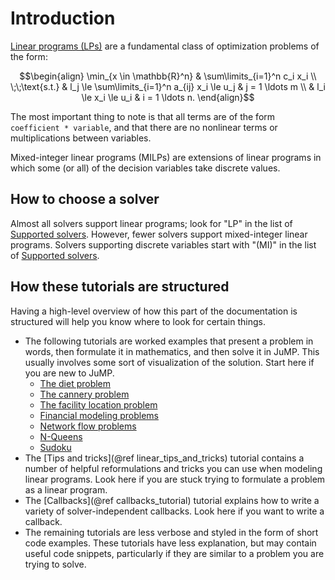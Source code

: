 # Introduction

[Linear programs (LPs)](https://en.wikipedia.org/wiki/Linear_programming) are a
fundamental class of optimization problems of the form:
```math
\begin{align}
    \min_{x \in \mathbb{R}^n} & \sum\limits_{i=1}^n c_i x_i \\
    \;\;\text{s.t.} & l_j \le \sum\limits_{i=1}^n a_{ij} x_i \le u_j & j = 1 \ldots m \\
    & l_i \le x_i \le u_i & i = 1 \ldots n.
\end{align}
```
The most important thing to note is that all terms are of the form
`coefficient * variable`, and that there are no nonlinear terms or
multiplications between variables.

Mixed-integer linear programs (MILPs) are extensions of linear programs in which
some (or all) of the decision variables take discrete values.

## How to choose a solver

Almost all solvers support linear programs; look for "LP" in the list of
[Supported solvers](@ref). However, fewer solvers support mixed-integer linear
programs. Solvers supporting discrete variables start with "(MI)" in the list of
[Supported solvers](@ref).

## How these tutorials are structured

Having a high-level overview of how this part of the documentation is structured
will help you know where to look for certain things.

 * The following tutorials are worked examples that present a problem in words,
   then formulate it in mathematics, and then solve it in JuMP. This usually
   involves some sort of visualization of the solution. Start here if you are
   new to JuMP.
   * [The diet problem](@ref)
   * [The cannery problem](@ref)
   * [The facility location problem](@ref)
   * [Financial modeling problems](@ref)
   * [Network flow problems](@ref)
   * [N-Queens](@ref)
   * [Sudoku](@ref)
 * The [Tips and tricks](@ref linear_tips_and_tricks) tutorial contains a number
   of helpful reformulations and tricks you can use when modeling linear
   programs. Look here if you are stuck trying to formulate a problem as a
   linear program.
 * The [Callbacks](@ref callbacks_tutorial) tutorial explains how to write a
   variety of solver-independent callbacks. Look here if you want to write a
   callback.
 * The remaining tutorials are less verbose and styled in the form of short code
   examples. These tutorials have less explanation, but may contain useful
   code snippets, particularly if they are similar to a problem you are trying
   to solve.
